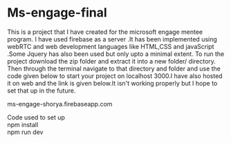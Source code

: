 # Ms-engage-final
This is a project that I have created for the microsoft engage mentee program. I have used firebase as a server .It has been implemented using webRTC and web development languages like HTML,CSS and javaScript .Some Jquery has also been used but only upto a minimal extent. To run the project download the zip folder and extract it into a new folder/ directory. Then through the terminal navigate to that directory and folder and use the code given below to start your project on localhost 3000.I have also hosted it on web and the link is given below.It isn't working properly but I hope to set that up in the future.

ms-engage-shorya.firebaseapp.com

Code used to set up                                                                                                                                                                 
npm install                                                                                                                                                                         
npm run dev
